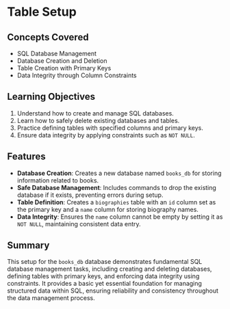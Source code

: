 # Table Setup

## Concepts Covered

- SQL Database Management
- Database Creation and Deletion
- Table Creation with Primary Keys
- Data Integrity through Column Constraints

## Learning Objectives

1. Understand how to create and manage SQL databases.
2. Learn how to safely delete existing databases and tables.
3. Practice defining tables with specified columns and primary keys.
4. Ensure data integrity by applying constraints such as `NOT NULL`.

## Features

- **Database Creation**: Creates a new database named `books_db` for storing information related to books.
- **Safe Database Management**: Includes commands to drop the existing database if it exists, preventing errors during setup.
- **Table Definition**: Creates a `biographies` table with an `id` column set as the primary key and a `name` column for storing biography names.
- **Data Integrity**: Ensures the `name` column cannot be empty by setting it as `NOT NULL`, maintaining consistent data entry.

## Summary

This setup for the `books_db` database demonstrates fundamental SQL database management tasks, including creating and deleting databases, defining tables with primary keys, and enforcing data integrity using constraints. It provides a basic yet essential foundation for managing structured data within SQL, ensuring reliability and consistency throughout the data management process.
